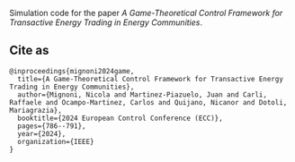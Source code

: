 Simulation code for the paper *A Game-Theoretical Control Framework for Transactive Energy Trading in Energy Communities*. 

## Cite as
```
@inproceedings{mignoni2024game,
  title={A Game-Theoretical Control Framework for Transactive Energy Trading in Energy Communities},
  author={Mignoni, Nicola and Martinez-Piazuelo, Juan and Carli, Raffaele and Ocampo-Martinez, Carlos and Quijano, Nicanor and Dotoli, Mariagrazia},
  booktitle={2024 European Control Conference (ECC)},
  pages={786--791},
  year={2024},
  organization={IEEE}
}
```
